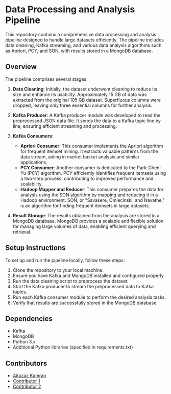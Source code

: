 
# Data Processing and Analysis Pipeline

This repository contains a comprehensive data processing and analysis pipeline designed to handle large datasets efficiently. The pipeline includes data cleaning, Kafka streaming, and various data analysis algorithms such as Apriori, PCY, and SON, with results stored in a MongoDB database.

## Overview

The pipeline comprises several stages:

1. **Data Cleaning**: Initially, the dataset underwent cleaning to reduce its size and enhance its usability. Approximately 15 GB of data was extracted from the original 105 GB dataset. Superfluous columns were dropped, leaving only three essential columns for further analysis.

2. **Kafka Producer**: A Kafka producer module was developed to read the preprocessed JSON data file. It sends the data to a Kafka topic line by line, ensuring efficient streaming and processing.

3. **Kafka Consumers**:
   - **Apriori Consumer**: This consumer implements the Apriori algorithm for frequent itemset mining. It extracts valuable patterns from the data stream, aiding in market basket analysis and similar applications.
   - **PCY Consumer**: Another consumer is dedicated to the Park-Chen-Yu (PCY) algorithm. PCY efficiently identifies frequent itemsets using a two-step process, contributing to improved performance and scalability.
   - **Hadoop Mapper and Reducer**: This consumer prepares the data for analysis using the SON algorithm by mapping and reducing it in a Hadoop environment. SON, or "Savasere, Omiecinski, and Navathe," is an algorithm for finding frequent itemsets in large datasets.

4. **Result Storage**: The results obtained from the analysis are stored in a MongoDB database. MongoDB provides a scalable and flexible solution for managing large volumes of data, enabling efficient querying and retrieval.

## Setup Instructions

To set up and run the pipeline locally, follow these steps:

1. Clone the repository to your local machine.
2. Ensure you have Kafka and MongoDB installed and configured properly.
3. Run the data cleaning script to preprocess the dataset.
4. Start the Kafka producer to stream the preprocessed data to Kafka topics.
5. Run each Kafka consumer module to perform the desired analysis tasks.
6. Verify that results are successfully stored in the MongoDB database.

## Dependencies

- Kafka
- MongoDB
- Python 3.x
- Additional Python libraries (specified in requirements.txt)

## Contributors

- [Aitazaz Kamran](https://github.com/AitazazKamran)
- [Contributor 1](https://github.com/contributor1)
- [Contributor 2](https://github.com/contributor2)

